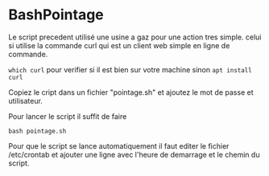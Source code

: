 # BashPointage

Le script precedent utilisé une usine a gaz pour une action tres simple. celui si utilise la commande curl qui est un client web simple en ligne de commande.

`which curl` pour verifier si il est bien sur votre machine sinon `apt install curl`

Copiez le cript dans un fichier "pointage.sh" et ajoutez le mot de passe et utilisateur.

Pour lancer le script il suffit de faire

`bash pointage.sh`

Pour que le script se lance automatiquement il faut editer le fichier /etc/crontab et ajouter une ligne avec l'heure de demarrage et le chemin du script.

